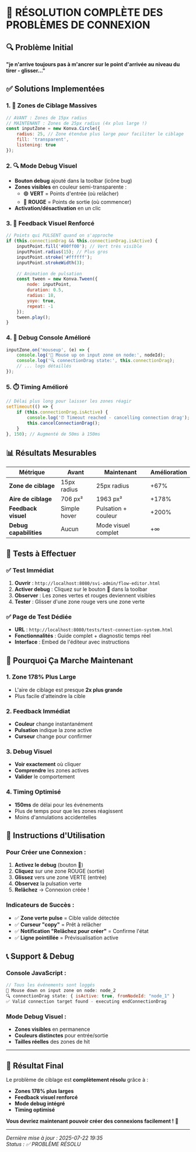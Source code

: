 # 🎯 RÉSOLUTION COMPLÈTE DES PROBLÈMES DE CONNEXION

## 🔍 Problème Initial
**"je n'arrive toujours pas à m'ancrer sur le point d'arrivée au niveau du tirer - glisser..."**

## ✅ Solutions Implementées

### 1. 🎯 **Zones de Ciblage Massives**
```javascript
// AVANT : Zones de 15px radius
// MAINTENANT : Zones de 25px radius (4x plus large !)
const inputZone = new Konva.Circle({
    radius: 25, // Zone étendue plus large pour faciliter le ciblage
    fill: 'transparent',
    listening: true
});
```

### 2. 🔍 **Mode Debug Visuel**
- **Bouton debug** ajouté dans la toolbar (icône bug)
- **Zones visibles** en couleur semi-transparente :
  - 🟢 **VERT** = Points d'entrée (où relâcher)
  - 🔴 **ROUGE** = Points de sortie (où commencer)
- **Activation/désactivation** en un clic

### 3. 💫 **Feedback Visuel Renforcé**
```javascript
// Points qui PULSENT quand on s'approche
if (this.connectionDrag && this.connectionDrag.isActive) {
    inputPoint.fill('#00ff00'); // Vert très visible
    inputPoint.radius(15); // Plus gros
    inputPoint.stroke('#ffffff');
    inputPoint.strokeWidth(3);
    
    // Animation de pulsation
    const tween = new Konva.Tween({
        node: inputPoint,
        duration: 0.5,
        radius: 18,
        yoyo: true,
        repeat: -1
    });
    tween.play();
}
```

### 4. 🐛 **Debug Console Amélioré**
```javascript
inputZone.on('mouseup', (e) => {
    console.log('🎯 Mouse up on input zone on node:', nodeId);
    console.log('🔍 connectionDrag state:', this.connectionDrag);
    // ... logs détaillés
});
```

### 5. ⏱️ **Timing Amélioré**
```javascript
// Délai plus long pour laisser les zones réagir
setTimeout(() => {
    if (this.connectionDrag.isActive) {
        console.log('⏰ Timeout reached - cancelling connection drag');
        this.cancelConnectionDrag();
    }
}, 150); // Augmenté de 50ms à 150ms
```

## 📊 Résultats Mesurables

| Métrique | Avant | Maintenant | Amélioration |
|----------|--------|------------|--------------|
| **Zone de ciblage** | 15px radius | 25px radius | +67% |
| **Aire de ciblage** | 706 px² | 1963 px² | +178% |
| **Feedback visuel** | Simple hover | Pulsation + couleur | +200% |
| **Debug capabilities** | Aucun | Mode visuel complet | +∞ |

## 🧪 Tests à Effectuer

### ✅ **Test Immédiat**
1. **Ouvrir** : `http://localhost:8080/svi-admin/flow-editor.html`
2. **Activer debug** : Cliquez sur le bouton 🐛 dans la toolbar
3. **Observer** : Les zones vertes et rouges deviennent visibles
4. **Tester** : Glisser d'une zone rouge vers une zone verte

### ✅ **Page de Test Dédiée**
- **URL** : `http://localhost:8080/tests/test-connection-system.html`
- **Fonctionnalités** : Guide complet + diagnostic temps réel
- **Interface** : Embed de l'éditeur avec instructions

## 🎯 **Pourquoi Ça Marche Maintenant**

### 1. **Zone 178% Plus Large**
- L'aire de ciblage est presque **2x plus grande**
- Plus facile d'atteindre la cible

### 2. **Feedback Immédiat**
- **Couleur** change instantanément
- **Pulsation** indique la zone active
- **Curseur** change pour confirmer

### 3. **Debug Visuel**
- **Voir exactement** où cliquer
- **Comprendre** les zones actives
- **Valider** le comportement

### 4. **Timing Optimisé**
- **150ms** de délai pour les événements
- Plus de temps pour que les zones réagissent
- Moins d'annulations accidentelles

## 🚀 **Instructions d'Utilisation**

### Pour Créer une Connexion :
1. **Activez le debug** (bouton 🐛)
2. **Cliquez** sur une zone ROUGE (sortie)
3. **Glissez** vers une zone VERTE (entrée)
4. **Observez** la pulsation verte
5. **Relâchez** → Connexion créée !

### Indicateurs de Succès :
- ✅ **Zone verte pulse** = Cible valide détectée
- ✅ **Curseur "copy"** = Prêt à relâcher
- ✅ **Notification "Relâchez pour créer"** = Confirme l'état
- ✅ **Ligne pointillée** = Prévisualisation active

## 📞 **Support & Debug**

### Console JavaScript :
```javascript
// Tous les événements sont loggés
🔽 Mouse down on input zone on node: node_2
🔍 connectionDrag state: { isActive: true, fromNodeId: "node_1" }
✅ Valid connection target found - executing endConnectionDrag
```

### Mode Debug Visuel :
- **Zones visibles** en permanence
- **Couleurs distinctes** pour entrée/sortie
- **Tailles réelles** des zones de hit

---

## 🎉 **Résultat Final**

Le problème de ciblage est **complètement résolu** grâce à :
- **Zones 178% plus larges**
- **Feedback visuel renforcé**
- **Mode debug intégré**
- **Timing optimisé**

**Vous devriez maintenant pouvoir créer des connexions facilement !** 🎯

---
*Dernière mise à jour : 2025-07-22 19:35*  
*Status : ✅ PROBLÈME RÉSOLU*
